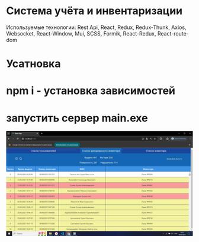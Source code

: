 # Система учёта и инвентаризации
Используемые технологии: Rest Api, React, Redux, Redux-Thunk, Axios, Websocket, React-Window, Mui, SCSS, Formik, React-Redux, React-route-dom

# Усатновка

# npm i - установка зависимостей

# запустить сервер main.exe

![IMG](https://github.com/Miropolsky/accounting/blob/main/example.jpg?raw=true)
